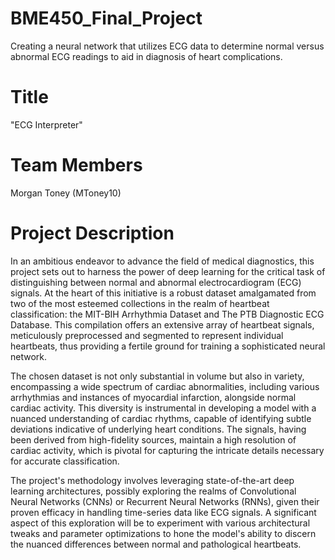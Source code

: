 # BME450_Final_Project
Creating a neural network that utilizes ECG data to determine normal versus abnormal ECG readings to aid in diagnosis of heart complications.

# Title
"ECG Interpreter"

# Team Members
Morgan Toney (MToney10)

# Project Description
In an ambitious endeavor to advance the field of medical diagnostics, this project sets out to harness the power of deep learning for the critical task of distinguishing between normal and abnormal electrocardiogram (ECG) signals. At the heart of this initiative is a robust dataset amalgamated from two of the most esteemed collections in the realm of heartbeat classification: the MIT-BIH Arrhythmia Dataset and The PTB Diagnostic ECG Database. This compilation offers an extensive array of heartbeat signals, meticulously preprocessed and segmented to represent individual heartbeats, thus providing a fertile ground for training a sophisticated neural network.

The chosen dataset is not only substantial in volume but also in variety, encompassing a wide spectrum of cardiac abnormalities, including various arrhythmias and instances of myocardial infarction, alongside normal cardiac activity. This diversity is instrumental in developing a model with a nuanced understanding of cardiac rhythms, capable of identifying subtle deviations indicative of underlying heart conditions. The signals, having been derived from high-fidelity sources, maintain a high resolution of cardiac activity, which is pivotal for capturing the intricate details necessary for accurate classification.

The project's methodology involves leveraging state-of-the-art deep learning architectures, possibly exploring the realms of Convolutional Neural Networks (CNNs) or Recurrent Neural Networks (RNNs), given their proven efficacy in handling time-series data like ECG signals. A significant aspect of this exploration will be to experiment with various architectural tweaks and parameter optimizations to hone the model's ability to discern the nuanced differences between normal and pathological heartbeats.
